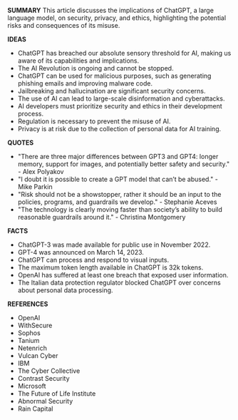 **SUMMARY**
This article discusses the implications of ChatGPT, a large language model, on security, privacy, and ethics, highlighting the potential risks and consequences of its misuse.

**IDEAS**
* ChatGPT has breached our absolute sensory threshold for AI, making us aware of its capabilities and implications.
* The AI Revolution is ongoing and cannot be stopped.
* ChatGPT can be used for malicious purposes, such as generating phishing emails and improving malware code.
* Jailbreaking and hallucination are significant security concerns.
* The use of AI can lead to large-scale disinformation and cyberattacks.
* AI developers must prioritize security and ethics in their development process.
* Regulation is necessary to prevent the misuse of AI.
* Privacy is at risk due to the collection of personal data for AI training.

**QUOTES**
* "There are three major differences between GPT3 and GPT4: longer memory, support for images, and potentially better safety and security." - Alex Polyakov
* "I doubt it is possible to create a GPT model that can’t be abused." - Mike Parkin
* "Risk should not be a showstopper, rather it should be an input to the policies, programs, and guardrails we develop." - Stephanie Aceves
* "The technology is clearly moving faster than society’s ability to build reasonable guardrails around it." - Christina Montgomery

**FACTS**
* ChatGPT-3 was made available for public use in November 2022.
* GPT-4 was announced on March 14, 2023.
* ChatGPT can process and respond to visual inputs.
* The maximum token length available in ChatGPT is 32k tokens.
* OpenAI has suffered at least one breach that exposed user information.
* The Italian data protection regulator blocked ChatGPT over concerns about personal data processing.

**REFERENCES**
* OpenAI
* WithSecure
* Sophos
* Tanium
* Netenrich
* Vulcan Cyber
* IBM
* The Cyber Collective
* Contrast Security
* Microsoft
* The Future of Life Institute
* Abnormal Security
* Rain Capital
